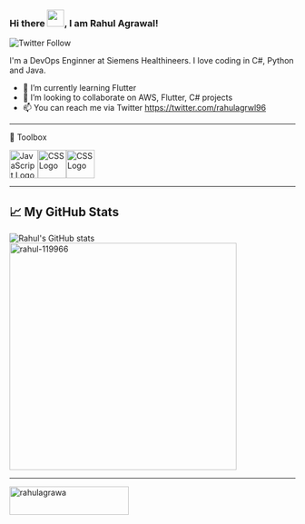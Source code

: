 ### Hi there <img src="https://raw.githubusercontent.com/MartinHeinz/MartinHeinz/master/wave.gif" width="30px">, I am Rahul Agrawal!

![Twitter Follow](https://img.shields.io/twitter/follow/rahulagrwl96?style=social)

I'm a DevOps Enginner at Siemens Healthineers. I love coding in C#, Python and Java.
- 🌱 I’m currently learning Flutter
- 💞️ I’m looking to collaborate on AWS, Flutter, C# projects
- 📫 You can reach me via Twitter https://twitter.com/rahulagrwl96

---

🧰 Toolbox

<img src="https://cdn.worldvectorlogo.com/logos/logo-android.svg" alt="JavaScript Logo" width="50" height="50"/><img src="https://cdn.worldvectorlogo.com/logos/java-4.svg" alt="CSS Logo" width="50" height="50"/><img src="https://cdn.worldvectorlogo.com/logos/python-4.svg" alt="CSS Logo" width="50" height="50"/>

---

## &#x1f4c8; My GitHub Stats

![Rahul's GitHub stats](https://github-readme-stats.vercel.app/api?username=rahul-119966&count_private=true&show_icons=true&theme=radical) <img align="center" src="https://github-readme-streak-stats.herokuapp.com/?user=rahul-119966&" alt="rahul-119966" width="400"/>

---

<a href="https://www.buymeacoffee.com/rahulagrawa"> <img align="left" src="https://cdn.buymeacoffee.com/buttons/v2/default-yellow.png" height="50" width="210" alt="rahulagrawa" /></a>
